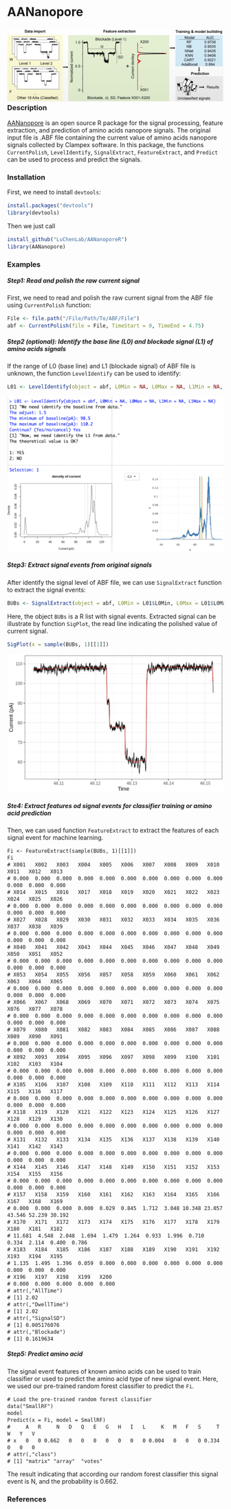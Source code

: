 AANanopore
======

### ![image-20221023143755799](./workflow.png)Description

[AANanopore](https://github.com/LuChenLab/AANanoporeR.git) is an open source R package for the signal processing, feature extraction, and prediction of amino acids nanopore signals. The original input file is .ABF file containing the current value of amino acids nanopore signals collected by Clampex software. In this package, the functions `CurrentPolish`, `LevelIdentify`, `SignalExtract`, `FeatureExtract`, and `Predict` can be used to process and predict the signals.

### Installation  

First, we need to install `devtools`:  

```R
install.packages("devtools")
library(devtools)
```

Then we just call  

```R
install_github("LuChenLab/AANanoporeR")
library(AANanopore)
```

### Examples

##### Step1: Read and polish the raw current signal

First, we need to read and polish the raw current signal from the ABF file using `CurrentPolish` function:

```R
File <- file.path("/File/Path/To/ABF/File")
abf <- CurrentPolish(file = File, TimeStart = 0, TimeEnd = 4.75)
```

##### Step2 (optional): Identify the base line (L0) and blockade signal (L1) of amino acids signals

If the range of L0 (base line) and L1 (blockade signal) of ABF file is unknown, the function `LevelIdentify` can be used to identify:

```R
L01 <- LevelIdentify(object = abf, L0Min = NA, L0Max = NA, L1Min = NA, L1Max = NA)
```

<img src="./inst/LevelIdentify.png" alt="image-20221023150732736" style="zoom: 50%;" />

##### Step3: Extract signal events from original signals

After identify the signal level of ABF file, we can use `SignalExtract` function to extract the signal events:

```R
BUBs <- SignalExtract(object = abf, L0Min = L01$L0Min, L0Max = L01$L0Max, L1Min = L01$L1Min, L1Max = L01$L1Max)
```

Here, the object `BUBs` is a R list with signal events. Extracted signal can be illustrate by function `SigPlot`, the read line indicating the polished value of current signal.

```R
SigPlot(x = sample(BUBs, 1)[[1]])
```

<img src="./inst/SignalPlot.png" alt="image-20221023151808964" style="zoom:50%;" />

##### Ste4: Extract features od signal events for classifier training or amino acid prediction

Then, we can used function `FeatureExtract` to extract the features of each signal event for machine learning.

```
Fi <- FeatureExtract(sample(BUBs, 1)[[1]])
Fi
# X001   X002   X003   X004   X005   X006   X007   X008   X009   X010   X011   X012   X013 
# 0.000  0.000  0.000  0.000  0.000  0.000  0.000  0.000  0.000  0.000  0.000  0.000  0.000 
# X014   X015   X016   X017   X018   X019   X020   X021   X022   X023   X024   X025   X026 
# 0.000  0.000  0.000  0.000  0.000  0.000  0.000  0.000  0.000  0.000  0.000  0.000  0.000 
# X027   X028   X029   X030   X031   X032   X033   X034   X035   X036   X037   X038   X039 
# 0.000  0.000  0.000  0.000  0.000  0.000  0.000  0.000  0.000  0.000  0.000  0.000  0.000 
# X040   X041   X042   X043   X044   X045   X046   X047   X048   X049   X050   X051   X052 
# 0.000  0.000  0.000  0.000  0.000  0.000  0.000  0.000  0.000  0.000  0.000  0.000  0.000 
# X053   X054   X055   X056   X057   X058   X059   X060   X061   X062   X063   X064   X065 
# 0.000  0.000  0.000  0.000  0.000  0.000  0.000  0.000  0.000  0.000  0.000  0.000  0.000 
# X066   X067   X068   X069   X070   X071   X072   X073   X074   X075   X076   X077   X078 
# 0.000  0.000  0.000  0.000  0.000  0.000  0.000  0.000  0.000  0.000  0.000  0.000  0.000 
# X079   X080   X081   X082   X083   X084   X085   X086   X087   X088   X089   X090   X091 
# 0.000  0.000  0.000  0.000  0.000  0.000  0.000  0.000  0.000  0.000  0.000  0.000  0.000 
# X092   X093   X094   X095   X096   X097   X098   X099   X100   X101   X102   X103   X104 
# 0.000  0.000  0.000  0.000  0.000  0.000  0.000  0.000  0.000  0.000  0.000  0.000  0.000 
# X105   X106   X107   X108   X109   X110   X111   X112   X113   X114   X115   X116   X117 
# 0.000  0.000  0.000  0.000  0.000  0.000  0.000  0.000  0.000  0.000  0.000  0.000  0.000 
# X118   X119   X120   X121   X122   X123   X124   X125   X126   X127   X128   X129   X130 
# 0.000  0.000  0.000  0.000  0.000  0.000  0.000  0.000  0.000  0.000  0.000  0.000  0.000 
# X131   X132   X133   X134   X135   X136   X137   X138   X139   X140   X141   X142   X143 
# 0.000  0.000  0.000  0.000  0.000  0.000  0.000  0.000  0.000  0.000  0.000  0.000  0.000 
# X144   X145   X146   X147   X148   X149   X150   X151   X152   X153   X154   X155   X156 
# 0.000  0.000  0.000  0.000  0.000  0.000  0.000  0.000  0.000  0.000  0.000  0.000  0.000 
# X157   X158   X159   X160   X161   X162   X163   X164   X165   X166   X167   X168   X169 
# 0.000  0.000  0.000  0.000  0.029  0.845  1.712  3.048 10.348 23.057 43.546 52.239 30.192 
# X170   X171   X172   X173   X174   X175   X176   X177   X178   X179   X180   X181   X182 
# 11.681  4.548  2.048  1.694  1.479  1.264  0.933  1.996  0.710  0.334  2.114  0.400  0.786 
# X183   X184   X185   X186   X187   X188   X189   X190   X191   X192   X193   X194   X195 
# 1.135  1.495  1.396  0.059  0.000  0.000  0.000  0.000  0.000  0.000  0.000  0.000  0.000 
# X196   X197   X198   X199   X200 
# 0.000  0.000  0.000  0.000  0.000 
# attr(,"AllTime")
# [1] 2.02
# attr(,"DwellTime")
# [1] 2.02
# attr(,"SignalSD")
# [1] 0.005176076
# attr(,"Blockade")
# [1] 0.1619634
```

##### Step5: Predict amino acid

The signal event features of known amino acids can be used to train classifier or used to predict the amino acid type of new signal event. Here, we used our pre-trained random forest classifier to predict the `Fi`.

```
# Load the pre-trained random forest classifier 
data("SmallRF")
model
Predict(x = Fi, model = SmallRF)
#     A   R     N   D   Q   E   G   H   I   L     K   M   F   S     T   W   Y   V
# x   0   0 0.662   0   0   0   0   0   0   0 0.004   0   0   0 0.334   0   0   0
# attr(,"class")
# [1] "matrix" "array"  "votes" 
```

The result indicating that according our random forest classifier this signal event is N, and the probability is 0.662. 


### References
